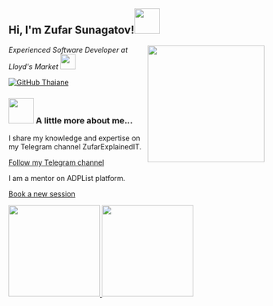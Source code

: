 <h2> Hi, I'm Zufar Sunagatov!<img src="https://media.giphy.com/media/mGcNjsfWAjY5AEZNw6/giphy.gif" width="50"></h2>
<img align='right' src="https://media.giphy.com/media/M9gbBd9nbDrOTu1Mqx/giphy.gif" width="230">
<p><em>Experienced Software Developer at Lloyd's Market </a><img src="https://media.giphy.com/media/fYSnHlufseco8Fh93Z/giphy.gif" width="30">
</em></p>

[![GitHub Thaiane](https://img.shields.io/github/followers/Sunagatov?label=follow&style=social)](https://github.com/Thaiane)

### <img src="https://media.giphy.com/media/VgCDAzcKvsR6OM0uWg/giphy.gif" width="50"> A little more about me...

<p>I share my knowledge and expertise on <br/> my Telegram channel ZufarExplainedIT.</p>

[Follow my Telegram channel ](https://t.me/zufarexplained)

<p>I am a mentor on ADPList platform.</p>

[Book a new session](https://adplist.org/mentors/zufar-sunagatov)



<p align="left">
<a href="https://github.com/yu199195">
  <img height="180em" src="https://github-readme-stats-eight-theta.vercel.app/api/top-langs/?username=Sunagatov&layout=compact&langs_count=10&theme=buefy"/>
  <img height="180em" src="https://github-readme-stats-eight-theta.vercel.app/api?username=Sunagatov&show_icons=true&theme=buefy&include_all_commits=true&count_private=true"/>
</a>
</p>

